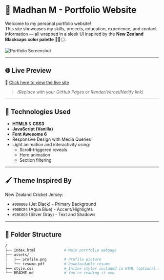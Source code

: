 # 💼 Madhan M - Portfolio Website

Welcome to my personal portfolio website!  
This site showcases my skills, projects, education, experience, and contact information — all wrapped in a sleek UI inspired by the **New Zealand Blackcaps color palette** 🖤💙⚪.

![Portfolio Screenshot](screenshot.png) <!-- Optional: Add screenshot in repo -->

---

## 🌐 Live Preview

🔗 [Click here to view the live site](https://your-deployment-link.com)  
> *(Replace with your GitHub Pages or Render/Vercel/Netlify link)*

---

## 🚀 Technologies Used

- **HTML5** & **CSS3**
- **JavaScript (Vanilla)**
- **Font Awesome 6**
- Responsive Design with Media Queries
- Light animation and interactivity using:
  - Scroll-triggered reveals
  - Hero animation
  - Section filtering

---

## 🖌️ Theme Inspired By

New Zealand Cricket Jersey:
- `#000000` (Jet Black) - Primary Background
- `#00BCE4` (Aqua Blue) - Accent/Highlights
- `#C0C0C0` (Silver Gray) - Text and Shadows

---

## 📁 Folder Structure

```bash
/
├── index.html             # Main portfolio webpage
├── assets/
│   ├── profile.png        # Profile picture
│   └── resume.pdf         # Downloadable resume
├── style.css              # Inline styles included in HTML (optional to separate)
└── README.md              # You're reading it now
